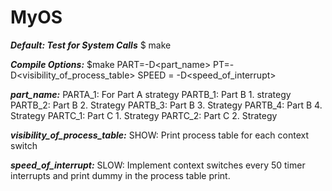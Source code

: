 # MyOS

***Default: Test for System Calls***
$ make

***Compile Options:***
$make PART=-D<part_name> PT=-D<visibility_of_process_table> SPEED = -D<speed_of_interrupt>

***part_name:***
PARTA_1: For Part A strategy
PARTB_1: Part B 1. strategy
PARTB_2: Part B 2. Strategy
PARTB_3: Part B 3. Strategy
PARTB_4: Part B 4. Strategy
PARTC_1: Part C 1. Strategy
PARTC_2: Part C 2. Strategy

***visibility_of_process_table:***
SHOW: Print process table for each context switch

***speed_of_interrupt:***
SLOW: Implement context switches every 50 timer interrupts and print dummy in the process table print.
